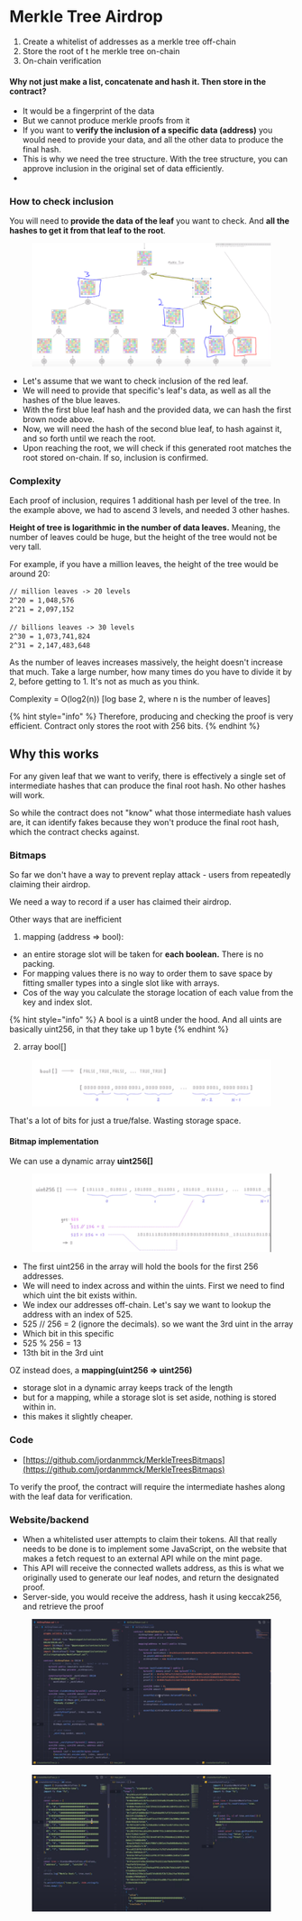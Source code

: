 # Merkle Tree Airdrop

1. Create a whitelist of addresses as a merkle tree off-chain
2. Store the root of t he merkle tree on-chain
3. On-chain verification&#x20;

#### Why not just make a list, concatenate and hash it. Then store in the contract?

* It would be a fingerprint of the data
* But we cannot produce merkle proofs from it
* If you want to **verify the inclusion of a specific data (address)** you would need to provide your data, and all the other data to produce the final hash.
* This is why we need the tree structure. With the tree structure, you can approve inclusion in the original set of data efficiently.
* &#x20;

### How to check inclusion

You will need to **provide the data of the leaf** you want to check. And **all the hashes to get it from that leaf to the root**.

<figure><img src="../.gitbook/assets/image (9).png" alt=""><figcaption></figcaption></figure>

* Let's assume that we want to check inclusion of the red leaf.&#x20;
* We will need to provide that specific's leaf's data, as well as all the hashes of the blue leaves.
* With the first blue leaf hash and the provided data, we can hash the first brown node above.
* Now, we will need the hash of the second blue leaf, to hash against it, and so forth until we reach the root.
* Upon reaching the root, we will check if this generated root matches the root stored on-chain. If so, inclusion is confirmed.

### Complexity

Each proof of inclusion, requires 1 additional hash per level of the tree. In the example above, we had to ascend 3 levels, and needed 3 other hashes.&#x20;

**Height of tree is logarithmic in the number of data leaves.** Meaning, the number of leaves could be huge, but the height of the tree would not be very tall.

For example, if you have a million leaves, the height of the tree would be around 20:

```
// million leaves -> 20 levels
2^20 = 1,048,576
2^21 = 2,097,152

// billions leaves -> 30 levels
2^30 = 1,073,741,824
2^31 = 2,147,483,648
```

As the number of leaves increases massively, the height doesn't increase that much. Take a large number, how many times do you have to divide it by 2, before getting to 1. It's not as much as you think.

Complexity = O(log2(n))  \[log base 2, where n is the number of leaves]

{% hint style="info" %}
Therefore,  producing and checking the proof is very efficient. Contract only stores the root with 256 bits.
{% endhint %}

## Why this works

For any given leaf that we want to verify, there is effectively a single set of intermediate hashes that can produce the final root hash. No other hashes will work.

So while the contract does not "know" what those intermediate hash values are, it can identify fakes because they won't produce the final root hash, which the contract checks against.

### Bitmaps

So far we don't have a way to prevent replay attack - users from repeatedly claiming their airdrop.&#x20;

We need a way to record if a user has claimed their airdrop.&#x20;

Other ways that are inefficient

1. mapping (address => bool):&#x20;

* an entire storage slot will be taken for **each boolean.** There is no packing. &#x20;
* For mapping values there is no way to order them to save space by fitting smaller types into a single slot like with arrays.&#x20;
* Cos of the way you calculate the storage location of each value from the key and index slot.

{% hint style="info" %}
A bool is a uint8 under the hood. And all uints are basically uint256, in that they take up 1 byte
{% endhint %}

2. array bool\[]&#x20;

<figure><img src="../.gitbook/assets/image (11).png" alt=""><figcaption></figcaption></figure>

That's a lot of bits for just a true/false. Wasting storage space.&#x20;

#### Bitmap implementation

We can use a dynamic array **uint256\[]**

<figure><img src="../.gitbook/assets/image (13).png" alt=""><figcaption></figcaption></figure>

* The first uint256 in the array will hold the bools for the first 256 addresses.&#x20;
* We will need to index across and within the uints. First we need to find which uint the bit exists within.&#x20;
* We index our addresses off-chain. Let's say we want to lookup the address with an index of 525.
* 525 // 256 = 2  (ignore the decimals). so we want the 3rd uint in the array
* Which bit in this specific&#x20;
* 525 % 256  = 13
* 13th bit in the 3rd uint

OZ instead does, a **mapping(uint256 => uint256)**&#x20;

* storage slot in a dynamic array keeps track of the length
* but for a mapping, while a storage slot is set aside, nothing is stored within in.&#x20;
* this makes it slightly cheaper.

### Code

* [https://github.com/jordanmmck/MerkleTreesBitmaps](https://github.com/jordanmmck/MerkleTreesBitmaps)

To verify the proof, the contract will require the intermediate hashes along with the leaf data for verification.&#x20;

### Website/backend

* When a whitelisted user attempts to claim their tokens. All that really needs to be done is to implement some JavaScript, on the website that makes a fetch request to an external API while on the mint page.&#x20;
* This API will receive the connected wallets address, as this is what we originally used to generate our leaf nodes, and return the designated proof.
* Server-side, you would receive the address, hash it using keccak256, and retrieve the proof&#x20;

<figure><img src="../.gitbook/assets/image (14).png" alt=""><figcaption></figcaption></figure>

<figure><img src="../.gitbook/assets/image (15).png" alt=""><figcaption></figcaption></figure>
